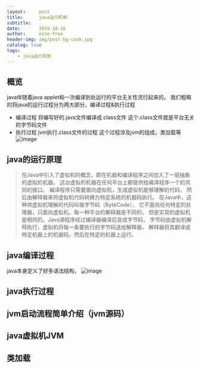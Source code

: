 ```yaml
---
layout:     post
title:      java运行机制
subtitle: 
date:       2019-10-16
author:     nine-free
header-img: img/post-bg-cook.jpg
catalog: true
tags:
    - java运行机制
---
```


## 概览
java伴随着java applet和一次编译到处运行的平台无关性流行起来的。
我们粗略的将java的运行过程分为两大部分，编译过程&执行过程
- 编译过程 将编写好的.java文件编译成.class文件 这个.class文件就是平台无关的字节码文件
- 执行过程 jvm执行.class文件的过程 这个过程涉及jvm的组成，类加载等
![image](http://soft1010.top/img/java-1.png)

## java的运行原理
>在Java中引入了虚拟机的概念，即在机器和编译程序之间加入了一层抽象的虚拟的机器。
这台虚拟的机器在任何平台上都提供给编译程序一个的共同的接口。
编译程序只需要面向虚拟机，生成虚拟机能够理解的代码，
然后由解释器来将虚拟机代码转换为特定系统的机器码执行。
在Java中，这种供虚拟机理解的代码叫做字节码（ByteCode），
它不面向任何特定的处理器，只面向虚拟机。每一种平台的解释器是不同的，
但是实现的虚拟机是相同的。Java源程序经过编译器编译后变成字节码，
字节码由虚拟机解释执行，虚拟机将每一条要执行的字节码送给解释器，
解释器将其翻译成特定机器上的机器码，然后在特定的机器上运行。

## java编译过程
java本身定义了好多语法结构，
![image](http://soft1010.top/img/javac-1.jpeg)


## java执行过程

## jvm启动流程简单介绍（jvm源码）

## java虚拟机JVM

## 类加载
